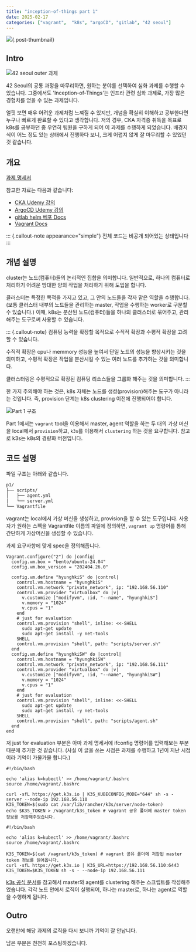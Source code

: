 ```yaml
---
title: "inception-of-things part 1"
date: 2025-02-17
categories: ["vagrant",  "k8s", "argoCD", "gitlab", "42 seoul"]
---
```


![](/img/stat-thumb.jpg){.post-thumbnail}

## Intro

![42 seoul outer 과제](/img/42-outer-1.png)

42 Seoul의 공통 과정을 마무리하면, 원하는 분야를 선택하여 심화 과제를 수행할 수 있습니다. 그중에서도 'Inception-of-Things'는 인프라 관련 심화 과제로, 가장 많은 경험치를 얻을 수 있는 과제입니다.

얼핏 보면 매우 어려운 과제처럼 느껴질 수 있지만, 개념을 확실히 이해하고 공부한다면 누구나 빠르게 완료할 수 있다고 생각합니다. 저의 경우, CKA 자격증 취득을 목표로 k8s를 공부하던 중 우연히 팀원을 구하게 되어 이 과제를 수행하게 되었습니다. 배경지식이 어느 정도 있는 상태에서 진행하다 보니, 크게 어렵지 않게 잘 마무리할 수 있었던 것 같습니다.

## 개요

[과제 명세서](https://cdn.intra.42.fr/pdf/pdf/143948/en.subject.pdf)

참고한 자료는 다음과 같습니다:

- [CKA Udemy 강의](https://www.udemy.com/course/certified-kubernetes-administrator-with-practice-tests/)
- [ArgoCD Udemy 강의](https://www.udemy.com/course/argo-cd-essential-guide-for-end-users-with-practice/)
- [gitlab helm 베포 Docs](https://docs.gitlab.com/charts/)
- [Vagrant Docs](https://developer.hashicorp.com/vagrant/docs)

::: {.callout-note appearance="simple"}
전체 코드는 비공개 되어있는 상태입니다
:::

## 개념 설명

cluster는 노드(컴퓨터)들의 논리적인 집합을 의미합니다.
일반적으로, 하나의 컴퓨터로 처리하기 어려운 방대한 양의 작업을 처리하기 위해 도입을 합니다.

클러스터는 특정한 목적을 가지고 있고, 그 안의 노드들을 각자 맡은 역할을 수행합니다. (보통 클러스터 내부의 노드들을 관리하는 master, 작업을 수행하는 worker로 구분할 수 있습니다.)
이때, k8s는 분산된 노드(컴퓨터)들을 하나의 클러스터로 묶어주고, 관리해주는 도구로써 사용할 수 있습니다.

::: {.callout-note}
컴퓨팅 능력을 확장할 목적으로 수직적 확장과 수평적 확장을 고려할 수 있습니다.

수직적 확장은 cpu나 memmory 성능을 높여서 단일 노드의 성능을 향상시키는 것을 의미하고, 수평적 확장은 작업을 분산시킬 수 있는 여러 노드를 추가하는 것을 의미합니다.

클러스터링은 수평적으로 확장된 컴퓨팅 리소스들을 그룹화 해주는 것을 의미합니다.
:::

한 가지 주의해야 하는 것은, k8s 자체는 노드를 생성(provision)해주는 도구가 아니라는 것입니다.
즉, provision 단계는 k8s clustering 이전에 진행되어야 합니다.

![Part 1 구조](img/2025-02-18-17-01-26.png)

Part 1에서는 `vagrant` tool을 이용해서 master, agent 역할을 하는 두 대의 가상 머신을 local에서 `provision`하고, `k3s`를 이용해서 `clustering` 하는 것을 요구합니다.
참고로 k3s는 k8s의 경량화 버전입니다.

## 코드 설명

파일 구조는 아래와 같습니다.

```bash
p1/
├── scripts/
│   ├── agent.yml
│   └── server.yml
└── Vagrantfile
```

vagrant는 local에서 가상 머신을 생성하고, provision을 할 수 있는 도구입니다.
사용자가 원하는 스펙을 Vagrantfile 이름의 파일에 정의하면, `vagrant up` 명령어를 통해 간단하게 가상머신을 생성할 수 있습니다.

과제 요구사항에 맞게 spec을 정의해줍니다.

```{.python filename=Vagrantfile}
Vagrant.configure("2") do |config|
  config.vm.box = "bento/ubuntu-24.04"
  config.vm.box_version = "202404.26.0"

  config.vm.define "hyunghkiS" do |control|
    control.vm.hostname = "hyunghkiS"
    control.vm.network "private_network", ip: "192.168.56.110"
    control.vm.provider "virtualbox" do |v|
      v.customize ["modifyvm", :id, "--name", "hyunghkiS"]
      v.memory = "1024"
      v.cpus = "1"
    end
    # just for evaluation
    control.vm.provision "shell", inline: <<-SHELL
      sudo apt-get update
      sudo apt-get install -y net-tools
    SHELL
    control.vm.provision "shell", path: "scripts/server.sh"
  end
  config.vm.define "hyunghkiSW" do |control|
    control.vm.hostname = "hyunghkiSW"
    control.vm.network "private_network", ip: "192.168.56.111"
    control.vm.provider "virtualbox" do |v|
      v.customize ["modifyvm", :id, "--name", "hyunghkiSW"]
      v.memory = "1024"
      v.cpus = "1"
    end
    # just for evaluation
    control.vm.provision "shell", inline: <<-SHELL
      sudo apt-get update
      sudo apt-get install -y net-tools
    SHELL
    control.vm.provision "shell", path: "scripts/agent.sh"
  end
end
```

저 just for evaluation 부분은 아마 과제 명세서에 ifconfig 명령어를 입력해보는 부분 때문에 추가한 것 같습니다. (사실 이 글을 쓰는 시점은 과제를 수행하고 1년이 지난 시점이라 기억이 가물가물 합니다.)

```{.python filename=server.sh}
#!/bin/bash

echo 'alias k=kubectl' >> /home/vagrant/.bashrc
source /home/vagrant/.bashrc

curl -sfL https://get.k3s.io | K3S_KUBECONFIG_MODE="644" sh -s - server --node-ip 192.168.56.110
K3S_TOKEN=$(sudo cat /var/lib/rancher/k3s/server/node-token)
echo $K3S_TOKEN > /vagrant/k3s_token # vagrant 공유 폴더에 master token 정보를 저장해주었습니다.
```

```{.python filename=agent.sh}
#!/bin/bash

echo 'alias k=kubectl' >> /home/vagrant/.bashrc
source /home/vagrant/.bashrc

K3S_TOKEN=$(cat /vagrant/k3s_token) # vagrant 공유 폴더에 저장된 master token 정보를 읽어옵니다.
curl -sfL https://get.k3s.io | K3S_URL=https://192.168.56.110:6443 K3S_TOKEN=$K3S_TOKEN sh -s - --node-ip 192.168.56.111
```

[k3s 공식 문서](https://docs.k3s.io/quick-start)를 참고해서 master와 agent를 clustering 해주는 스크립트를 작성해주었습니다.
각각 노드 안에서 로직이 실행되어, 하나는 master로, 하나는 agent로 역할을 수행하게 됩니다.

## Outro

오랜만에 해당 과제의 로직을 다시 보니까 기억이 잘 안납니다.

남은 부분은 천천히 포스팅하겠습니다.
